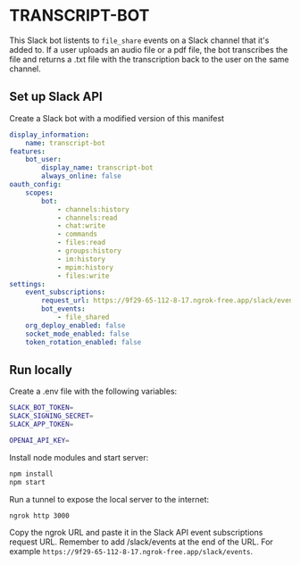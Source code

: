 # TRANSCRIPT-BOT

This Slack bot listents to `file_share` events on a Slack channel that it's added to. If a user uploads an audio file or a pdf file, the bot transcribes the file and returns a .txt file with the transcription back to the user on the same channel.

## Set up Slack API

Create a Slack bot with a modified version of this manifest

```yaml
display_information:
    name: transcript-bot
features:
    bot_user:
        display_name: transcript-bot
        always_online: false
oauth_config:
    scopes:
        bot:
            - channels:history
            - channels:read
            - chat:write
            - commands
            - files:read
            - groups:history
            - im:history
            - mpim:history
            - files:write
settings:
    event_subscriptions:
        request_url: https://9f29-65-112-8-17.ngrok-free.app/slack/events
        bot_events:
            - file_shared
    org_deploy_enabled: false
    socket_mode_enabled: false
    token_rotation_enabled: false
```

## Run locally

Create a .env file with the following variables:

```bash
SLACK_BOT_TOKEN=
SLACK_SIGNING_SECRET=
SLACK_APP_TOKEN=

OPENAI_API_KEY=
```

Install node modules and start server:

```bash
npm install
npm start
```

Run a tunnel to expose the local server to the internet:

```bash
ngrok http 3000
```

Copy the ngrok URL and paste it in the Slack API event subscriptions request URL. Remember to add /slack/events at the end of the URL. For example `https://9f29-65-112-8-17.ngrok-free.app/slack/events`.
